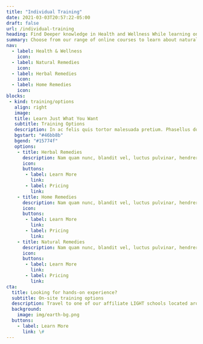 ```yaml
---
title: "Individual Training"
date: 2021-03-03T20:57:22-05:00
draft: false
url: /individual-training
heading: Find Deeper knowledge in Health and Wellness While learning online
summary: Choose from our range of online courses to learn about natural remedies, a healthy lifestyle, beating back disease, and community health education all with personalized guidance.
nav: 
  - label: Health & Wellness
    icon: 
  - label: Natural Remedies
    icon: 
  - label: Herbal Remedies
    icon: 
  - label: Home Remedies
    icon: 
blocks:
 - kind: training/options
   align: right
   image: 
   title: Learn Just What You Want
   subtitle: Training Options
   description: In ac felis quis tortor malesuada pretium. Phasellus dolor. In turpis. Pellentesque et malesuada fames ac turpis egestas. 
   bgstart: "#46bb8b"
   bgend: "#15774f"
   options: 
    - title: Herbal Remedies
      description: Nam quam nunc, blandit vel, luctus pulvinar, hendrerit id, lorem. Maecenas ullamcorper, dui et placerat feugiat, eros pede varius nisi, nunc et lorem.
      icon: 
      buttons:
       - label: Learn More
         link:  
       - label: Pricing
         link:  
    - title: Home Remedies 
      description: Nam quam nunc, blandit vel, luctus pulvinar, hendrerit id, lorem. Maecenas ullamcorper, dui et placerat feugiat, eros pede varius nisi, nunc et lorem.
      icon: 
      buttons:
       - label: Learn More
         link:  
       - label: Pricing
         link:  
    - title: Natural Remedies
      description: Nam quam nunc, blandit vel, luctus pulvinar, hendrerit id, lorem. Maecenas pede varius nisi, nunc et lorem.
      icon: 
      buttons:
       - label: Learn More
         link:  
       - label: Pricing
         link:  
cta:
  title: Looking for hands-on experience?
  subtitle: On-site training options
  description: Travel to one of our affiliate LIGHT schools located around the world for an in-person and hands-on experience to receive your certification.
  background: 
    image: img/earth-bg.png
  buttons: 
    - label: Learn More
      link: \#
---
```

